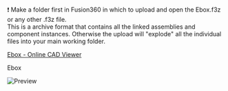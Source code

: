 ❗ Make a folder first in Fusion360 in which to upload and open the Ebox.f3z or any other .f3z file.  
This is a archive format that contains all the linked assemblies and component instances. Otherwise the upload will "explode" all the individual files into your main working folder.  

[Ebox - Online CAD Viewer](https://undoz.autodesk360.com/g/shares/SHd38bfQT1fb47330c99017bc93465881edb?mode=embed)


Ebox <br>

![Preview](/Images/prev_ebox.png)


<br>
